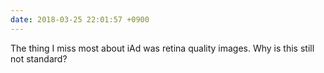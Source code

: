 ```yaml
---
date: 2018-03-25 22:01:57 +0900
---
```

The thing I miss most about iAd was retina quality images. Why is this still not standard?
